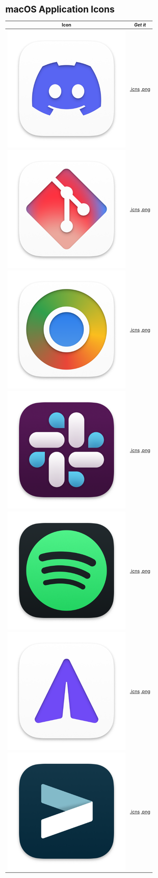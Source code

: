 # macOS Application Icons
| Icon  | _Get it_ |
| ------------- | ------------- |
| <img src='pngs/Discord.png' width='370'>  | [.icns](icons/iTerm.icns) [.png](pngs/iTerm.png)  |
| <img src='pngs/Github.png' width='370'>  | [.icns](icons/iTerm.icns) [.png](pngs/iTerm.png)  |
| <img src='pngs/Google Chrome.png' width='370'>  | [.icns](icons/iTerm.icns) [.png](pngs/iTerm.png)  |
| <img src='pngs/Slack.png' width='370'>  | [.icns](icons/iTerm.icns) [.png](pngs/iTerm.png)  |
| <img src='pngs/Spotify.png' width='370'>  | [.icns](icons/iTerm.icns) [.png](pngs/iTerm.png)  |
| <img src='pngs/Telegram.png' width='370'>  | [.icns](icons/iTerm.icns) [.png](pngs/iTerm.png)  |
| <img src='pngs/iTerm.png' width='370'>  | [.icns](icons/iTerm.icns) [.png](pngs/iTerm.png)  |
